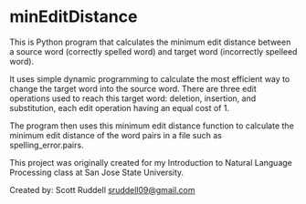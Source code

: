 # minEditDistance
This is Python program that calculates the minimum edit distance between a source word (correctly spelled word) and target word (incorrectly spelleed word).

It uses simple dynamic programming to calculate the most efficient way to change the target word into the source word.
There are three edit operations used to reach this target word: deletion, insertion, and substitution, each edit operation having an equal cost of 1.

The program then uses this minimum edit distance function to calculate the minimum edit distance of the word pairs in a file such as spelling_error.pairs. 

This project was originally created for my Introduction to Natural Language Processing class at San Jose State University.

Created by:
Scott Ruddell
sruddell09@gmail.com
